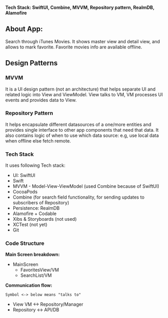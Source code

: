 **Tech Stack: SwiftUI, Combine, MVVM, Repository pattern, RealmDB, Alamofire**

## About App:

Search through iTunes Movies. It shows master view and detail view, and allows to mark favorite. Favorite movies info are available offline.


## Design Patterns

### MVVM

It is a UI design pattern (not an architecture) that helps separate UI and related logic into View and ViewModel. View talks to VM, VM processes UI events and provides data to View.

### Repository Pattern

It helps encapsulate different datasources of a one/more entities and provides single interface to other app components that need that data. 
It also contains logic of when to use which data source: e.g, use local data when offline else fetch remote.
    

### Tech Stack
     
It uses following Tech stack:
- UI: SwiftUI
- Swift
- MVVM - Model-View-ViewModel (used Combine because of SwiftUI)
- CocoaPods
- Combine (for search field functionality, for sending updates to subscribers of Repository)
- Persistence: RealmDB
- Alamofire + Codable
- Xibs & Storyboards (not used)
- XCTest (not yet)
- Git


### Code Structure

**Main Screen breakdown:**

- MainScreen
    - FavoritesView/VM
    - SearchList/VM 
    
**Communication flow:**

 `Symbol <-> below means "talks to"`
 
- View <talks to> VM <-> Repository/Manager
- Repository <-> API/DB

<End>
